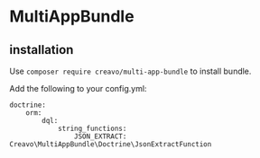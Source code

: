 # MultiAppBundle

## installation

Use `composer require creavo/multi-app-bundle` to install bundle.

Add the following to your config.yml:

    doctrine:
        orm:
            dql:
                string_functions:
                    JSON_EXTRACT: Creavo\MultiAppBundle\Doctrine\JsonExtractFunction
